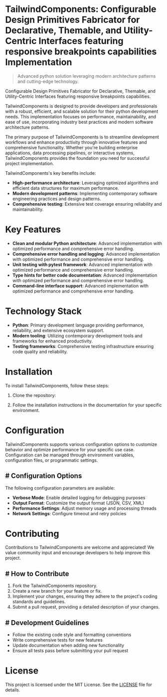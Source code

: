 
# TailwindComponents: Configurable Design Primitives Fabricator for Declarative, Themable, and Utility-Centric Interfaces featuring responsive breakpoints capabilities Implementation
> Advanced python solution leveraging modern architecture patterns and cutting-edge technology.

Configurable Design Primitives Fabricator for Declarative, Themable, and Utility-Centric Interfaces featuring responsive breakpoints capabilities.

TailwindComponents is designed to provide developers and professionals with a robust, efficient, and scalable solution for their python development needs. This implementation focuses on performance, maintainability, and ease of use, incorporating industry best practices and modern software architecture patterns.

The primary purpose of TailwindComponents is to streamline development workflows and enhance productivity through innovative features and comprehensive functionality. Whether you're building enterprise applications, data processing pipelines, or interactive systems, TailwindComponents provides the foundation you need for successful project implementation.

TailwindComponents's key benefits include:

* **High-performance architecture**: Leveraging optimized algorithms and efficient data structures for maximum performance.
* **Modern development patterns**: Implementing contemporary software engineering practices and design patterns.
* **Comprehensive testing**: Extensive test coverage ensuring reliability and maintainability.

# Key Features

* **Clean and modular Python architecture**: Advanced implementation with optimized performance and comprehensive error handling.
* **Comprehensive error handling and logging**: Advanced implementation with optimized performance and comprehensive error handling.
* **Unit testing with pytest framework**: Advanced implementation with optimized performance and comprehensive error handling.
* **Type hints for better code documentation**: Advanced implementation with optimized performance and comprehensive error handling.
* **Command-line interface support**: Advanced implementation with optimized performance and comprehensive error handling.

# Technology Stack

* **Python**: Primary development language providing performance, reliability, and extensive ecosystem support.
* **Modern tooling**: Utilizing contemporary development tools and frameworks for enhanced productivity.
* **Testing frameworks**: Comprehensive testing infrastructure ensuring code quality and reliability.

# Installation

To install TailwindComponents, follow these steps:

1. Clone the repository:


2. Follow the installation instructions in the documentation for your specific environment.

# Configuration

TailwindComponents supports various configuration options to customize behavior and optimize performance for your specific use case. Configuration can be managed through environment variables, configuration files, or programmatic settings.

## # Configuration Options

The following configuration parameters are available:

* **Verbose Mode**: Enable detailed logging for debugging purposes
* **Output Format**: Customize the output format (JSON, CSV, XML)
* **Performance Settings**: Adjust memory usage and processing threads
* **Network Settings**: Configure timeout and retry policies

# Contributing

Contributions to TailwindComponents are welcome and appreciated! We value community input and encourage developers to help improve this project.

## # How to Contribute

1. Fork the TailwindComponents repository.
2. Create a new branch for your feature or fix.
3. Implement your changes, ensuring they adhere to the project's coding standards and guidelines.
4. Submit a pull request, providing a detailed description of your changes.

## # Development Guidelines

* Follow the existing code style and formatting conventions
* Write comprehensive tests for new features
* Update documentation when adding new functionality
* Ensure all tests pass before submitting your pull request

# License

This project is licensed under the MIT License. See the [LICENSE](https://github.com/sandibrrm/TailwindComponents/blob/main/LICENSE) file for details.
